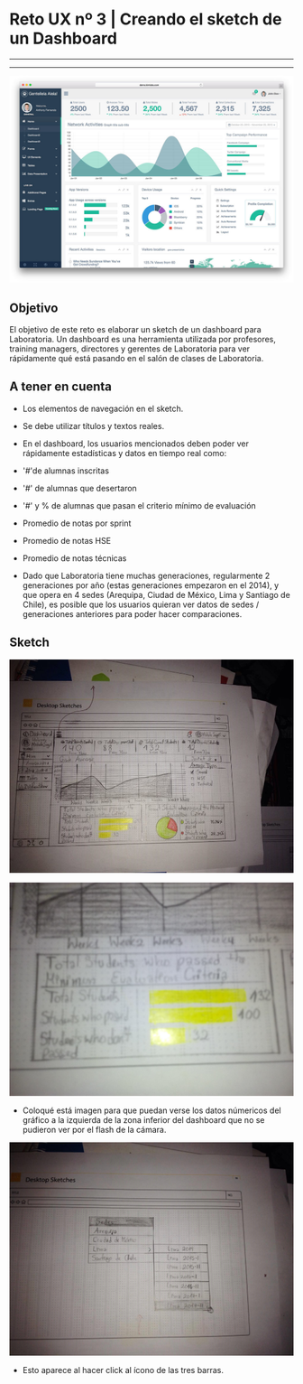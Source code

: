 # **Reto UX nº 3 | Creando el sketch de un Dashboard**

------------------------------------------------
------------------------------------------------

![Ejemplo de un Dashboard](assets/images/dashboard.jpg)

## **Objetivo**

El objetivo de este reto es elaborar un sketch de un dashboard para Laboratoria. Un dashboard es una herramienta utilizada por profesores, training managers, directores y gerentes de Laboratoria para ver rápidamente qué está pasando en el salón de clases de Laboratoria. 

## **A tener en cuenta**

- Los elementos de navegación en el sketch.
- Se debe utilizar títulos y textos reales.

- En el dashboard, los usuarios mencionados deben poder ver rápidamente estadísticas y datos en tiempo real como:

- '#'de alumnas inscritas
- '#' de alumnas que desertaron
- '#' y % de alumnas que pasan el criterio mínimo de evaluación
- Promedio de notas por sprint
- Promedio de notas HSE
- Promedio de notas técnicas

- Dado que Laboratoria tiene muchas generaciones, regularmente 2 generaciones por año (estas generaciones empezaron en el 2014), y que opera en 4 sedes (Arequipa, Ciudad de México, Lima y Santiago de Chile), es posible que los usuarios quieran ver datos de sedes / generaciones anteriores para poder hacer comparaciones.

## **Sketch**

![Dashboard](assets/images/dashboard1.jpg)

![Gráfico de Alumnas que pasaron el Criterio Mínimo de Evaluación](assets/images/dashboard3.jpg)

- Coloqué está imagen para que puedan verse los datos númericos del gráfico a la izquierda de la zona inferior del dashboard que no se pudieron ver por el flash de la cámara.

![Menú Hamburguesa](assets/images/dashboard2.jpg)

- Esto aparece al hacer click al ícono de las tres barras.